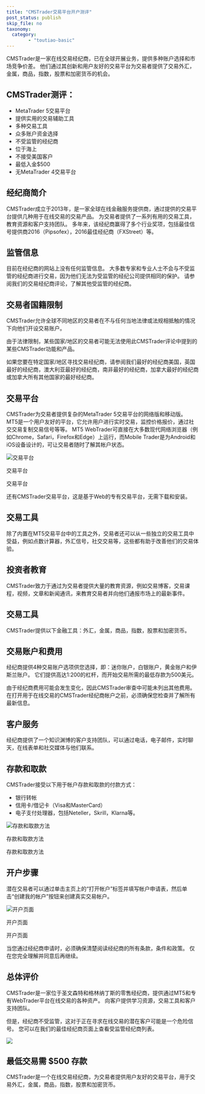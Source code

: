 ```yaml
---
title: "CMSTrader交易平台开户测评"
post_status: publish
skip_file: no
taxonomy:
  category:
        - "toutiao-basic"
---
```


CMSTrader是一家在线交易经纪商，已在全球开展业务，提供多种账户选择和市场竞争价差。 他们通过其创新和用户友好的交易平台为交易者提供了交易外汇，金属，商品，指数，股票和加密货币的机会。

## CMSTrader测评：

- MetaTrader 5交易平台
- 提供实用的交易辅助工具
- 多种交易工具
- 众多账户资金选择
- 不受监管的经纪商
- 位于海上
- 不接受美国客户
- 最低入金$500
- 无MetaTrader 4交易平台

## 经纪商简介

CMSTrader成立于2013年，是一家全球在线金融服务提供商，通过提供的交易平台提供几种用于在线交易的交易产品。 为交易者提供了一系列有用的交易工具，教育资源和客户支持团队。 多年来，该经纪商赢得了多个行业奖项，包括最佳信号提供商2016（Pipsofex），2016最佳经纪商（FXStreet）等。

## 监管信息

目前在经纪商的网站上没有任何监管信息。 大多数专家和专业人士不会与不受监管的经纪商进行交易，因为他们无法为受监管的经纪公司提供相同的保护。 请参阅我们的交易经纪商评论，了解其他受监管的经纪商。

## 交易者国籍限制

CMSTrader允许全球不同地区的交易者在不与任何当地法律或法规相抵触的情况下向他们开设交易账户。

由于法律限制，某些国家/地区的交易者可能无法使用此CMSTrader评论中提到的某些CMSTrader功能和产品。

如果您要在特定国家/地区寻找交易经纪商，请参阅我们最好的经纪商美国，英国最好的经纪商，澳大利亚最好的经纪商，南非最好的经纪商，加拿大最好的经纪商或加拿大所有其他国家的最好经纪商。

## 交易平台

CMSTrader为交易者提供复杂的MetaTrader 5交易平台的网络版和移动版。 MT5是一个用户友好的平台，它允许用户进行实时交易，监控价格报价，通过社交交易复制交易信号等等。 MT5 WebTrader可直接在大多数现代网络浏览器（例如Chrome，Safari，Firefox和Edge）上运行，而Mobile Trader是为Android和iOS设备设计的，可让交易者随时了解其帐户状态。

![交易平台](https://cdn.fendou.la/funstoutiao/2020/11/CMSTrader-Review-Trading-Platform-1024x359.jpg "交易平台")

交易平台

交易平台

还有CMSTrader交易平台，这是基于Web的专有交易平台，无需下载和安装。

## 交易工具

除了内置在MT5交易平台中的工具之外，交易者还可以从一些独立的交易工具中受益，例如点数计算器，外汇信号，社交交易等，这些都有助于改善他们的交易体验。

## 投资者教育

CMSTrader致力于通过为交易者提供大量的教育资源，例如交易博客，交易课程，视频，文章和新闻通讯，来教育交易者并向他们通报市场上的最新事件。

## 交易工具

CMSTrader提供以下金融工具：外汇，金属，商品，指数，股票和加密货币。

## 交易账户和费用

经纪商提供4种交易账户选项供您选择，即：迷你账户，白银账户，黄金账户和伊斯兰账户。 它们提供高达1:200的杠杆，而开始交易所需的最低存款为500美元。

由于经纪商费用可能会发生变化，因此CMSTrader审查中可能未列出其他费用。 在打开用于在线交易的CMSTrader经纪商帐户之前，必须确保您检查并了解所有最新信息。

## 客户服务

经纪商提供了一个知识渊博的客户支持团队，可以通过电话，电子邮件，实时聊天，在线表单和社交媒体与他们联系。

## 存款和取款

CMSTrader接受以下用于帐户存款和取款的付款方式：

- 银行转帐
- 信用卡/借记卡（Visa和MasterCard）
- 电子支付处理器，包括Neteller，Skrill，Klarna等。

![存款和取款方法](https://cdn.fendou.la/funstoutiao/2020/11/CMSTrader-Review-Deposit-and-Withdrawal-Methods-1024x460.jpg "存款和取款方法")

存款和取款方法

存款和取款方法

## 开户步骤

潜在交易者可以通过单击主页上的“打开帐户”标签并填写帐户申请表，然后单击“创建我的帐户”按钮来创建真实交易帐户。

![开户页面](https://cdn.fendou.la/funstoutiao/2020/11/CMSTrader-Review-Account-Opening-Page.jpg "开户页面")

开户页面

开户页面

当您通过经纪商申请时，必须确保清楚阅读经纪商的所有条款，条件和政策。 仅在您完全理解并同意后再继续。

## 总体评价

CMSTrader是一家位于圣文森特和格林纳丁斯的零售经纪商，提供通过MT5和专有WebTrader平台在线交易的各种资产。 向客户提供学习资源，交易工具和客户支持团队。

但是，经纪商不受监管，这对于正在寻求在线交易的潜在客户可能是一个危险信号。 您可以在我们的最佳经纪商页面上查看受监管经纪商列表。

![](https://cdn.fendou.la/funstoutiao/2020/11/CMSTrader-Logo.png)

## 最低交易需 **$500** 存款

CMSTrader是一个在线交易经纪商，为交易者提供用户友好的交易平台，用于交易外汇，金属，商品，指数，股票和加密货币。
